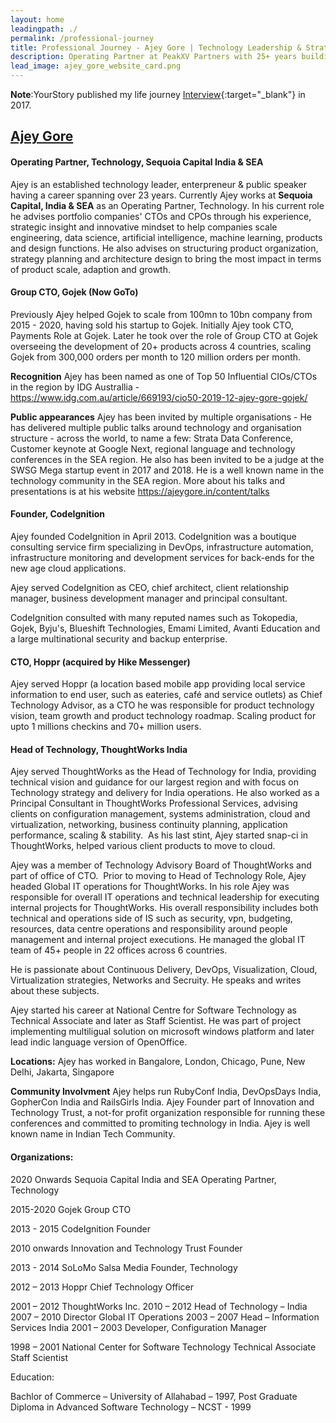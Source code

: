 ```yaml
---
layout: home
leadingpath: ./
permalink: /professional-journey
title: Professional Journey - Ajey Gore | Technology Leadership & Strategic Vision
description: Operating Partner at PeakXV Partners with 25+ years building world-class technology organizations. Former Group CTO at Gojek, Head of Technology at ThoughtWorks, and serial entrepreneur.
lead_image: ajey_gore_website_card.png
---
```


**Note**:YourStory published my life journey [Interview](https://yourstory.com/2017/05/techie-tuesdays-ajey-gore){:target="_blank"} in 2017. 

## <u>Ajey Gore</u>
#### Operating Partner, Technology, Sequoia Capital India & SEA

Ajey is an established technology leader, enterpreneur & public speaker having a career spanning over 23 years. Currently Ajey works at **Sequoia Capital, India & SEA** as an Operating Partner, Technology. In his current role he advises portfolio companies' CTOs and CPOs through his experience, strategic insight and innovative mindset to help companies scale engineering, data science, artificial intelligence, machine learning, products and design functions. He also advises on structuring product organization, strategy planning and architecture design to bring the most impact in terms of product scale, adaption and growth. 

#### Group CTO, Gojek (Now GoTo)

Previously Ajey helped Gojek to scale from 100mn to 10bn company from 2015 - 2020, having sold his startup to Gojek. Initially Ajey took CTO, Payments Role at Gojek. Later he took over the role of Group CTO at Gojek overseeing the development of 20+ products across 4 countries, scaling Gojek from 300,000 orders per month to 120 million orders per month. 

**Recognition** Ajey has been named as one of Top 50 Influential CIOs/CTOs in the region by IDG Australlia - https://www.idg.com.au/article/669193/cio50-2019-12-ajey-gore-gojek/ 

**Public appearances**
Ajey has been invited by multiple organisations - He has delivered multiple public talks around technology and organisation structure - across the world, to name a few: Strata Data Conference, Customer keynote at Google Next, regional language and technology conferences in the SEA region. He also has been invited to be a judge at the SWSG Mega startup event in 2017 and 2018. He is a well known name in the technology community in the SEA region. More about his talks and presentations is at his website https://ajeygore.in/content/talks


#### Founder, CodeIgnition

Ajey founded CodeIgnition in April 2013. CodeIgnition was a boutique consulting service firm specializing in DevOps, infrastructure automation, infrastructure monitoring and development services for back-ends for the new age cloud applications. 

Ajey served CodeIgnition as CEO, chief architect, client relationship manager, business development manager and principal consultant. 

CodeIgnition consulted with many reputed names such as Tokopedia, Gojek, Byju's, Blueshift Technologies, Emami Limited, Avanti Education and a large multinational security and backup enterprise.

#### CTO, Hoppr (acquired by Hike Messenger)

Ajey served Hoppr (a location based mobile app providing local service information to end user, such as eateries, café and service outlets) as Chief Technology Advisor,  as a CTO he was responsible for product technology vision, team growth and product technology roadmap. Scaling product for upto 1 millions checkins and 70+ million users. 

#### Head of Technology, ThoughtWorks India

Ajey served ThoughtWorks as the Head of Technology for India, providing technical vision and guidance for our largest region and with focus on Technology strategy and delivery for India operations. He also worked as a Principal Consultant in ThoughtWorks Professional Services, advising clients on configuration management, systems administration, cloud and virtualization, networking, business continuity planning, application performance, scaling & stability. 
As his last stint, Ajey started snap-ci in ThoughtWorks, helped various client products to move to cloud.

Ajey was a member of Technology Advisory Board of ThoughtWorks and part of office of CTO.  Prior to moving to Head of Technology Role, Ajey headed Global IT operations for ThoughtWorks. In his role Ajey was responsible for overall IT operations and technical leadership for executing internal projects for ThoughtWorks. His overall responsibility includes both technical and operations side of IS such as security, vpn, budgeting, resources, data centre operations and responsibility around people management and internal project executions. He managed the global IT team of 45+ people in 22 offices across 6 countries.

He is passionate about Continuous Delivery, DevOps, Visualization, Cloud, Virtualization strategies, Networks and Secruity. He speaks and writes about these subjects.

Ajey started his career at National Centre for Software Technology as Technical Associate and later as Staff Scientist. He was part of project implementing multiligual solution on microsoft windows platform and later lead indic language version of OpenOffice.

**Locations:**
Ajey has worked in Bangalore, London, Chicago, Pune, New Delhi, Jakarta, Singapore

**Community Involvment**
Ajey helps run RubyConf India, DevOpsDays India, GopherCon India and RailsGirls India. Ajey Founder part of Innovation and Technology Trust, a not-for profit organization responsible for running these conferences and committed to promiting technology in India. Ajey is well known name in Indian Tech Community.

#### Organizations:

2020 Onwards
Sequoia Capital India and SEA
Operating Partner, Technology

2015-2020 
Gojek
Group CTO

2013 - 2015 
CodeIgnition
Founder
	
2010 onwards 
Innovation and Technology Trust
Founder

2013 - 2014
SoLoMo Salsa Media
Founder, Technology 

2012 – 2013
Hoppr
Chief Technology Officer

2001 – 2012
ThoughtWorks Inc.
2010 – 2012 Head of Technology – India
2007 – 2010 Director Global IT Operations
2003 – 2007 Head – Information Services India
2001 – 2003 Developer, Configuration Manager

1998 – 2001
National Center for Software Technology
Technical Associate
Staff Scientist


Education:

Bachlor of Commerce – University of Allahabad – 1997, 
Post Graduate Diploma in Advanced Software Technology – NCST - 1999 
